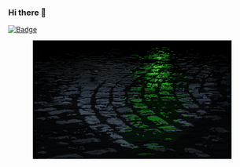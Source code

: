 ### Hi there 👋
[![Badge](https://q5tskhzai0fg.runkit.sh)](https://rkadiyala.com)
 
<p align="center"><img style="width: 80%" src="./assets/github-display.gif" alt="profile display gif" />
</p>




<!--
**1024-m/1024-m** is a ✨ _special_ ✨ repository because its `README.md` (this file) appears on your GitHub profile.

Here are some ideas to get you started:

- 🔭 I’m currently working on ...
- 🌱 I’m currently learning ...
- 👯 I’m looking to collaborate on ...
- 🤔 I’m looking for help with ...
- 💬 Ask me about ...
- 📫 How to reach me: ...
- 😄 Pronouns: ...
- ⚡ Fun fact: ...
-->
